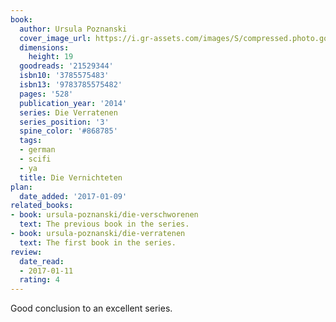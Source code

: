 ```yaml
---
book:
  author: Ursula Poznanski
  cover_image_url: https://i.gr-assets.com/images/S/compressed.photo.goodreads.com/books/1395511555l/21529344._SX98_.jpg
  dimensions:
    height: 19
  goodreads: '21529344'
  isbn10: '3785575483'
  isbn13: '9783785575482'
  pages: '528'
  publication_year: '2014'
  series: Die Verratenen
  series_position: '3'
  spine_color: '#868785'
  tags:
  - german
  - scifi
  - ya
  title: Die Vernichteten
plan:
  date_added: '2017-01-09'
related_books:
- book: ursula-poznanski/die-verschworenen
  text: The previous book in the series.
- book: ursula-poznanski/die-verratenen
  text: The first book in the series.
review:
  date_read:
  - 2017-01-11
  rating: 4
---
```


Good conclusion to an excellent series.
